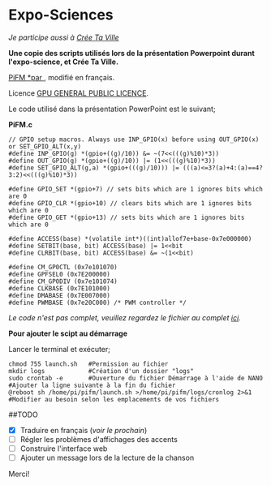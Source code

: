 # Expo-Sciences #

*Je participe aussi à [Crée Ta Ville](http://www.creetaville.com/)*

**Une copie des scripts utilisés lors de la présentation Powerpoint durant l'expo-science, et Crée Ta Ville.**

[PiFM *par ](https://github.com/rm-hull/pifm), modifié en français.

Licence [GPU GENERAL PUBLIC LICENCE](http://www.gnu.org/copyleft/gpl.html).

Le code utilisé dans la présentation PowerPoint est le suivant;

**PiFM.c**

    // GPIO setup macros. Always use INP_GPIO(x) before using OUT_GPIO(x) or SET_GPIO_ALT(x,y) 
    #define INP_GPIO(g) *(gpio+((g)/10)) &= ~(7<<(((g)%10)*3)) 
    #define OUT_GPIO(g) *(gpio+((g)/10)) |= (1<<(((g)%10)*3)) 
    #define SET_GPIO_ALT(g,a) *(gpio+(((g)/10))) |= (((a)<=3?(a)+4:(a)==4?3:2)<<(((g)%10)*3)) 
      
    #define GPIO_SET *(gpio+7) // sets bits which are 1 ignores bits which are 0 
    #define GPIO_CLR *(gpio+10) // clears bits which are 1 ignores bits which are 0 
    #define GPIO_GET *(gpio+13) // sets bits which are 1 ignores bits which are 0 
      
    #define ACCESS(base) *(volatile int*)((int)allof7e+base-0x7e000000) 
    #define SETBIT(base, bit) ACCESS(base) |= 1<<bit 
    #define CLRBIT(base, bit) ACCESS(base) &= ~(1<<bit) 
      
    #define CM_GP0CTL (0x7e101070) 
    #define GPFSEL0 (0x7E200000) 
    #define CM_GP0DIV (0x7e101074) 
    #define CLKBASE (0x7E101000) 
    #define DMABASE (0x7E007000) 
    #define PWMBASE (0x7e20C000) /* PWM controller */
    
*Le code n'est pas complet, veuillez regardez le fichier au complet [ici](https://github.com/felixinx/Expo-Science/blob/master/pifm.cpp).*

**Pour ajouter le scipt au démarrage**

Lancer le terminal et exécuter;

    chmod 755 launch.sh   #Permission au fichier
    mkdir logs            #Création d'un dossier "logs"
	sudo crontab -e       #Ouverture du fichier Démarrage à l'aide de NANO
    #Ajouter la ligne suivante à la fin du fichier
	@reboot sh /home/pi/pifm/launch.sh >/home/pi/pifm/logs/cronlog 2>&1
    #Modifier au besoin selon les emplacements de vos fichiers

##TODO
- [x] Traduire en français (*voir le prochain*)
- [ ] Régler les problèmes d'affichages des accents
- [ ] Construire l'interface web
- [ ] Ajouter un message lors de la lecture de la chanson

Merci!
